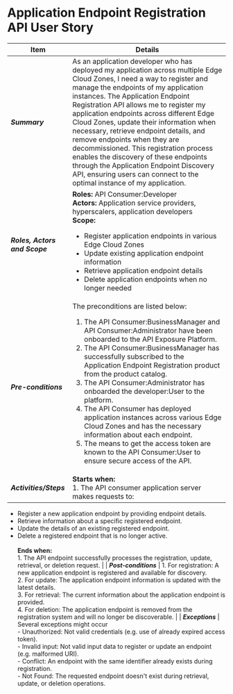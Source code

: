 # Application Endpoint Registration API User Story

| **Item** | **Details** |
| ---- | ------- |
| ***Summary*** | As an application developer who has deployed my application across multiple Edge Cloud Zones, I need a way to register and manage the endpoints of my application instances. The Application Endpoint Registration API allows me to register my application endpoints across different Edge Cloud Zones, update their information when necessary, retrieve endpoint details, and remove endpoints when they are decommissioned. This registration process enables the discovery of these endpoints through the Application Endpoint Discovery API, ensuring users can connect to the optimal instance of my application. |
| ***Roles, Actors and Scope*** | **Roles:** API Consumer:Developer<br> **Actors:** Application service providers, hyperscalers, application developers<br> **Scope:** <ul><li>Register application endpoints in various Edge Cloud Zones</li><li>Update existing application endpoint information</li><li>Retrieve application endpoint details</li><li>Delete application endpoints when no longer needed</li></ul> |
| ***Pre-conditions*** |The preconditions are listed below:<br><ol><li>The API Consumer:BusinessManager and API Consumer:Administrator have been onboarded to the API Exposure Platform.</li><li>The API Consumer:BusinessManager has successfully subscribed to the Application Endpoint Registration product from the product catalog.</li><li>The API Consumer:Administrator has onboarded the developer:User to the platform.</li><li>The API Consumer has deployed application instances across various Edge Cloud Zones and has the necessary information about each endpoint.</li><li>The means to get the access token are known to the API Consumer:User to ensure secure access of the API.</li></ol> |
| ***Activities/Steps*** | **Starts when:** <br>1. The API consumer application server makes requests to:
   - Register a new application endpoint by providing endpoint details.
   - Retrieve information about a specific registered endpoint.
   - Update the details of an existing registered endpoint.
   - Delete a registered endpoint that is no longer active.<br><br>**Ends when:** <br>1. The API endpoint successfully processes the registration, update, retrieval, or deletion request. |
| ***Post-conditions*** | 1. For registration: A new application endpoint is registered and available for discovery.<br>2. For update: The application endpoint information is updated with the latest details.<br>3. For retrieval: The current information about the application endpoint is provided.<br>4. For deletion: The application endpoint is removed from the registration system and will no longer be discoverable. |
| ***Exceptions*** | Several exceptions might occur <br>- Unauthorized: Not valid credentials (e.g. use of already expired access token).<br>- Invalid input: Not valid input data to register or update an endpoint (e.g. malformed URI).<br>- Conflict: An endpoint with the same identifier already exists during registration.<br>- Not Found: The requested endpoint doesn't exist during retrieval, update, or deletion operations.
